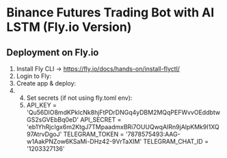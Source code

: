 # Binance Futures Trading Bot with AI LSTM (Fly.io Version)

## Deployment on Fly.io
1. Install Fly CLI → https://fly.io/docs/hands-on/install-flyctl/
2. Login to Fly:
3. Create app & deploy:
4. 4. Set secrets (if not using fly.toml env):
   5. API_KEY = 'Qu56DlO8mdKPklcNk8hjFtPDrDNGq4yDBM2MQqPEFWvvOEddbtwGS2sGVEbBq0eD'
API_SECRET = 'eb1YhRjcIgx6m2KtgJ7TMpaadmxBRi7OUUQwqAIRn9jAlpKMk9I1XQ97AtrvDgoJ'
TELEGRAM_TOKEN = '7878575493:AAG-w1AakPNZow6KSaMi-DHz42-9VrTaXIM'
TELEGRAM_CHAT_ID = '1203327136'

